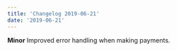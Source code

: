 ```yaml
---
title: 'Changelog 2019-06-21'
date: '2019-06-21'
---
```

**Minor** Improved error handling when making payments.
